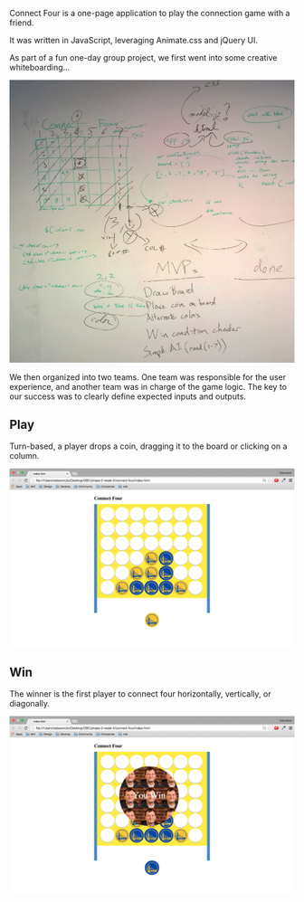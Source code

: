 Connect Four is a one-page application to play the connection game with a friend.

It was written in JavaScript, leveraging Animate.css and jQuery UI.

As part of a fun one-day group project, we first went into some creative whiteboarding...

![whiteboard](images/whiteboard.png)

We then organized into two teams. One team was responsible for the user experience, and another team was in charge of the game logic. The key to our success was to clearly define expected inputs and outputs.

## Play

Turn-based, a player drops a coin, dragging it to the board or clicking on a column.

![play](images/play.png)

## Win

The winner is the first player to connect four horizontally, vertically, or diagonally.

![win](images/win.png)
